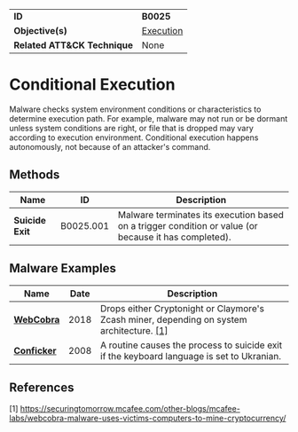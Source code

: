 |||
|---|---|
|**ID**|**B0025**|
|**Objective(s)**|[Execution](https://github.com/MBCProject/mbc-markdown/tree/master/execution)|
|**Related ATT&CK Technique**|None|


Conditional Execution
=====================
Malware checks system environment conditions or characteristics to determine execution path. For example, malware may not run or be dormant unless system conditions are right, or file that is dropped may vary according to execution environment. Conditional execution happens autonomously, not because of an attacker's command.

Methods
-------
|Name|ID|Description|
|---|---|---|
|**Suicide Exit**|B0025.001|Malware terminates its execution based on a trigger condition or value (or because it has completed).|

Malware Examples
----------------
|Name|Date|Description|
|---|---|---|
|[**WebCobra**](https://github.com/MBCProject/mbc-markdown/blob/master/xample-malware/webcobra.md)|2018|Drops either Cryptonight or Claymore's Zcash miner, depending on system architecture. [[1]](#1)|
|[**Conficker**](https://github.com/MBCProject/mbc-markdown/blob/master/xample-malware/conficker.md)|2008|A routine causes the process to suicide exit if the keyboard language is set to Ukranian.|

References
----------
<a name="1">[1]</a> https://securingtomorrow.mcafee.com/other-blogs/mcafee-labs/webcobra-malware-uses-victims-computers-to-mine-cryptocurrency/
